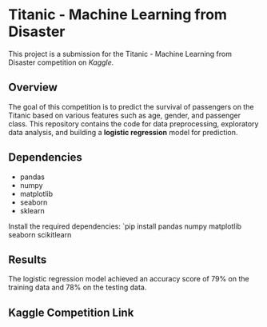 # Titanic - Machine Learning from Disaster

This project is a submission for the Titanic - Machine Learning from Disaster competition on _Kaggle_.

## Overview

The goal of this competition is to predict the survival of passengers on the Titanic based on various features such as age, gender, and passenger class. This repository contains the code for data preprocessing, exploratory data analysis, and building a **logistic regression** model for prediction.

## Dependencies
- pandas
- numpy
- matplotlib
- seaborn
- sklearn

Install the required dependencies: `pip install pandas numpy matplotlib seaborn scikitlearn

## Results
The logistic regression model achieved an accuracy score of 79% on the training data and 78% on the testing data.

## Kaggle Competition Link
[Titanic - Machine Learning from Disaster]: (https://www.kaggle.com/competitions/titanic)

